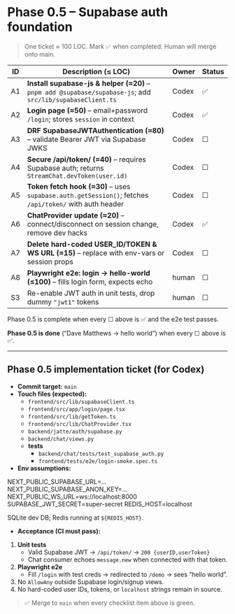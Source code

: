 
# Phase 0.5 – Supabase auth foundation

> One ticket ≈ 100 LOC. Mark ✅ when completed. Human will merge onto main.

| ID  | Description (≤ LOC)                                                                                                               | Owner | Status |
|-----|----------------------------------------------------------------------------------------------------------------------------------|-------|--------|
| A1  | **Install supabase-js & helper (≈20)** – `pnpm add @supabase/supabase-js`; add `src/lib/supabaseClient.ts`                        | Codex | ✅ |
| A2  | **Login page (≈50)** – email+password `/login`; stores `session` in context                                                       | Codex | ✅ |
| A3  | **DRF SupabaseJWTAuthentication (≈80)** – validate Bearer JWT via Supabase JWKS                                                   | Codex | ☐ |
| A4  | **Secure /api/token/ (≈40)** – requires Supabase auth; returns `StreamChat.devToken(user.id)`                                     | Codex | ☐ |
| A5  | **Token fetch hook (≈30)** – uses `supabase.auth.getSession()`; fetches `/api/token/` with auth header                            | Codex | ☐ |
| A6  | **ChatProvider update (≈20)** – connect/disconnect on session change, remove dev hacks                                            | Codex | ✅ |
| A7  | **Delete hard-coded USER_ID/TOKEN & WS URL (≈15)** – replace with env-vars or session props                                       | Codex | ☐ |
| A8  | **Playwright e2e: login → hello-world (≤100)** – fills login form, expects echo                                                   | human | ☐ |
| S3  | Re-enable JWT auth in unit tests, drop dummy `"jwt1"` tokens                                                                      | human | ☐ |

Phase 0.5 is complete when every ☐ above is ✅ and the e2e test passes.


**Phase 0.5 is done** (“Dave Matthews → hello world”) when every ☐ above is ✅.

---

## Phase 0.5 implementation ticket (for Codex)

* **Commit target:** `main`   <!-- solo-dev: no feature branches -->
* **Touch files (expected):**
  * `frontend/src/lib/supabaseClient.ts`
  * `frontend/src/app/login/page.tsx`
  * `frontend/src/lib/getToken.ts`                <!-- replaces dev helper -->
  * `frontend/src/lib/ChatProvider.tsx`
  * `backend/jatte/auth/supabase.py`              <!-- new DRF auth class -->
  * `backend/chat/views.py`                       <!-- secure `/api/token/` -->
  * **tests**  
    * `backend/chat/tests/test_supabase_auth.py`  
    * `frontend/tests/e2e/login-smoke.spec.ts`
* **Env assumptions:**

NEXT_PUBLIC_SUPABASE_URL=…
NEXT_PUBLIC_SUPABASE_ANON_KEY=…
NEXT_PUBLIC_WS_URL=ws://localhost:8000
SUPABASE_JWT_SECRET=super-secret
REDIS_HOST=localhost

SQLite dev DB; Redis running at `${REDIS_HOST}`.
* **Acceptance (CI must pass):**
1. **Unit tests**  
   * Valid Supabase JWT → `/api/token/` → `200 {userID,userToken}`  
   * Chat consumer echoes `message.new` when connected with that token.
2. **Playwright e2e**  
   * Fill `/login` with test creds → redirected to `/demo` → sees “hello world”.
3. No `AllowAny` outside Supabase login/signup views.
4. No hard-coded user IDs, tokens, or `localhost` strings remain in source.

> ✅ Merge to `main` when every checklist item above is green.

